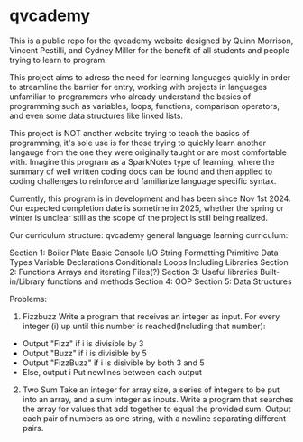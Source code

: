 # qvcademy
This is a public repo for the qvcademy website designed by Quinn Morrison, Vincent Pestilli, and Cydney Miller for the benefit of all students and people trying to learn to program.

This project aims to adress the need for learning languages quickly in order to streamline the barrier for entry, working with projects in languages unfamiliar to programmers who already understand the basics of programming such as variables, loops, functions, comparison operators, and even some data structures like linked lists.

This project is NOT another website trying to teach the basics of programming, it's sole use is for those trying to quickly learn another langauge from the one they were originally taught or are most comfortable with. Imagine this program as a SparkNotes type of learning, where the summary of well written coding docs can be found and then applied to coding challenges to reinforce and familiarize language specific syntax.

Currently, this program is in development and has been since Nov 1st 2024. Our expected completion date is sometime in 2025, whether the spring or winter is unclear still as the scope of the project is still being realized.

Our curriculum structure:
qvcademy general language learning curriculum:

Section 1:
	Boiler Plate
	Basic Console I/O
	String Formatting
	Primitive Data Types
	Variable Declarations
	Conditionals
	Loops
	Including Libraries
Section 2:
	Functions
	Arrays and iterating
	Files(?)
Section 3:
	Useful libraries
	Built-in/Library functions and methods
Section 4:
	OOP
Section 5:
	Data Structures
	
	
	
Problems:

1. Fizzbuzz
Write a program that receives an integer as input. For every integer (i) up until this number is reached(Including that number):
- Output "Fizz" if i is divisible by 3
- Output "Buzz" if i is divisible by 5
- Output "FizzBuzz" if i is disivible by both 3 and 5
- Else, output i
Put newlines between each output

2. Two Sum
Take an integer for array size, a series of integers to be put into an array, and a sum integer as inputs.
Write a program that searches the array for values that add together to equal the provided sum. 
Output each pair of numbers as one string, with a newline separating different pairs.